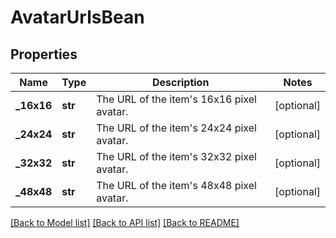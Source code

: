 # AvatarUrlsBean

## Properties
Name | Type | Description | Notes
------------ | ------------- | ------------- | -------------
**_16x16** | **str** | The URL of the item&#x27;s 16x16 pixel avatar. | [optional] 
**_24x24** | **str** | The URL of the item&#x27;s 24x24 pixel avatar. | [optional] 
**_32x32** | **str** | The URL of the item&#x27;s 32x32 pixel avatar. | [optional] 
**_48x48** | **str** | The URL of the item&#x27;s 48x48 pixel avatar. | [optional] 

[[Back to Model list]](../README.md#documentation-for-models) [[Back to API list]](../README.md#documentation-for-api-endpoints) [[Back to README]](../README.md)

